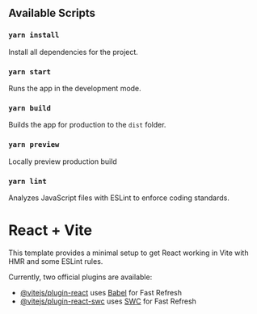 ## Available Scripts

### `yarn install`
Install all dependencies for the project.

### `yarn start`
Runs the app in the development mode.

### `yarn build`
Builds the app for production to the `dist` folder.

### `yarn preview`
Locally preview production build

### `yarn lint`
Analyzes JavaScript files with ESLint to enforce coding standards.


# React + Vite

This template provides a minimal setup to get React working in Vite with HMR and some ESLint rules.

Currently, two official plugins are available:

- [@vitejs/plugin-react](https://github.com/vitejs/vite-plugin-react/blob/main/packages/plugin-react/README.md) uses [Babel](https://babeljs.io/) for Fast Refresh
- [@vitejs/plugin-react-swc](https://github.com/vitejs/vite-plugin-react-swc) uses [SWC](https://swc.rs/) for Fast Refresh
